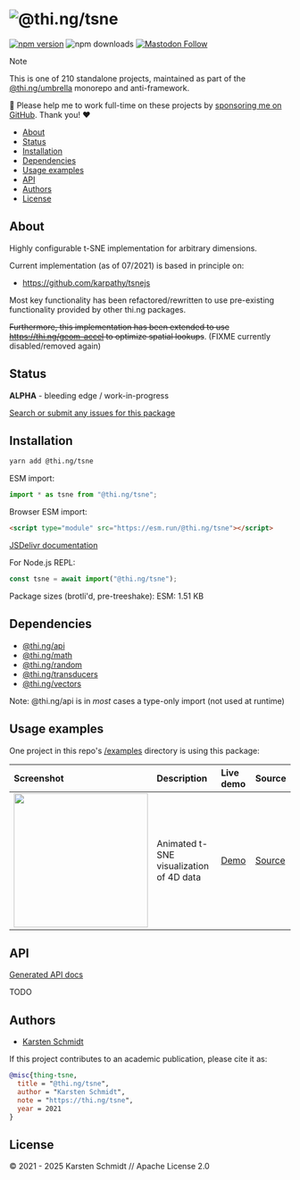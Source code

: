 <!-- This file is generated - DO NOT EDIT! -->
<!-- Please see: https://github.com/thi-ng/umbrella/blob/develop/CONTRIBUTING.md#changes-to-readme-files -->
# ![@thi.ng/tsne](https://raw.githubusercontent.com/thi-ng/umbrella/develop/assets/banners/thing-tsne.svg?5059595e)

[![npm version](https://img.shields.io/npm/v/@thi.ng/tsne.svg)](https://www.npmjs.com/package/@thi.ng/tsne)
![npm downloads](https://img.shields.io/npm/dm/@thi.ng/tsne.svg)
[![Mastodon Follow](https://img.shields.io/mastodon/follow/109331703950160316?domain=https%3A%2F%2Fmastodon.thi.ng&style=social)](https://mastodon.thi.ng/@toxi)

> [!NOTE]
> This is one of 210 standalone projects, maintained as part
> of the [@thi.ng/umbrella](https://github.com/thi-ng/umbrella/) monorepo
> and anti-framework.
>
> 🚀 Please help me to work full-time on these projects by [sponsoring me on
> GitHub](https://github.com/sponsors/postspectacular). Thank you! ❤️

- [About](#about)
- [Status](#status)
- [Installation](#installation)
- [Dependencies](#dependencies)
- [Usage examples](#usage-examples)
- [API](#api)
- [Authors](#authors)
- [License](#license)

## About

Highly configurable t-SNE implementation for arbitrary dimensions.

Current implementation (as of 07/2021) is based in principle on:

- https://github.com/karpathy/tsnejs

Most key functionality has been refactored/rewritten to use pre-existing
functionality provided by other thi.ng packages.

~~Furthermore, this implementation has been extended to use
https://thi.ng/geom-accel to optimize spatial lookups~~. (FIXME currently
disabled/removed again)

## Status

**ALPHA** - bleeding edge / work-in-progress

[Search or submit any issues for this package](https://github.com/thi-ng/umbrella/issues?q=%5Btsne%5D+in%3Atitle)

## Installation

```bash
yarn add @thi.ng/tsne
```

ESM import:

```ts
import * as tsne from "@thi.ng/tsne";
```

Browser ESM import:

```html
<script type="module" src="https://esm.run/@thi.ng/tsne"></script>
```

[JSDelivr documentation](https://www.jsdelivr.com/)

For Node.js REPL:

```js
const tsne = await import("@thi.ng/tsne");
```

Package sizes (brotli'd, pre-treeshake): ESM: 1.51 KB

## Dependencies

- [@thi.ng/api](https://github.com/thi-ng/umbrella/tree/develop/packages/api)
- [@thi.ng/math](https://github.com/thi-ng/umbrella/tree/develop/packages/math)
- [@thi.ng/random](https://github.com/thi-ng/umbrella/tree/develop/packages/random)
- [@thi.ng/transducers](https://github.com/thi-ng/umbrella/tree/develop/packages/transducers)
- [@thi.ng/vectors](https://github.com/thi-ng/umbrella/tree/develop/packages/vectors)

Note: @thi.ng/api is in _most_ cases a type-only import (not used at runtime)

## Usage examples

One project in this repo's
[/examples](https://github.com/thi-ng/umbrella/tree/develop/examples)
directory is using this package:

| Screenshot                                                                                                          | Description                             | Live demo                                         | Source                                                                         |
|:--------------------------------------------------------------------------------------------------------------------|:----------------------------------------|:--------------------------------------------------|:-------------------------------------------------------------------------------|
| <img src="https://raw.githubusercontent.com/thi-ng/umbrella/develop/assets/examples/tsne-colors.avif" width="240"/> | Animated t-SNE visualization of 4D data | [Demo](https://demo.thi.ng/umbrella/tsne-colors/) | [Source](https://github.com/thi-ng/umbrella/tree/develop/examples/tsne-colors) |

## API

[Generated API docs](https://docs.thi.ng/umbrella/tsne/)

TODO

## Authors

- [Karsten Schmidt](https://thi.ng)

If this project contributes to an academic publication, please cite it as:

```bibtex
@misc{thing-tsne,
  title = "@thi.ng/tsne",
  author = "Karsten Schmidt",
  note = "https://thi.ng/tsne",
  year = 2021
}
```

## License

&copy; 2021 - 2025 Karsten Schmidt // Apache License 2.0
